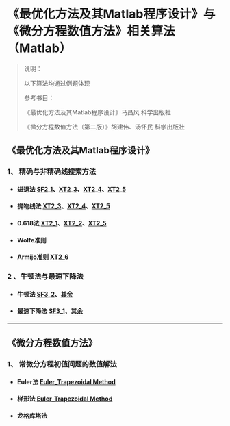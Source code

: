 # 《最优化方法及其Matlab程序设计》与《微分方程数值方法》相关算法（Matlab）
> 说明：
> 
> 以下算法均通过例题体现
> 
> 参考书目：
> 
>《最优化方法及其Matlab程序设计》马昌风 科学出版社 
> 
>《微分方程数值方法（第二版）》胡建伟、汤怀民 科学出版社 

## 《最优化方法及其Matlab程序设计》
### 1、 精确与非精确线搜索方法
- #### 进退法 [SF2_1](./YC/0/SF2_1.m)、[XT2_3](./YC/0/XT2_3.m)、[XT2_4](./YC/0/XT2_4.m)、[XT2_5](./YC/0/XT2_5.m)
- #### 抛物线法 [XT2_3](./YC/0/XT2_3.m)、[XT2_4](./YC/0/XT2_4.m)、[XT2_5](./YC/0/XT2_5.m)
- #### 0.618法 [XT2_1](./YC/0/XT2_1.m)、[XT2_2](./YC/0/XT2_2.m)、[XT2_5](./YC/0/XT2_5.m)
- #### Wolfe准则
- #### Armijo准则 [XT2_6](./YC/0/XT2_6.m)

### 2 、牛顿法与最速下降法
- #### 牛顿法 [SF3_2](./YC/1/SF3_2.m)、[其余](./YC/1/)
- #### 最速下降法 [SF3_1](./YC/1/SF3_1.m)、[其余](./YC/1/)
  
***

## 《微分方程数值方法》
### 1、 常微分方程初值问题的数值解法
- #### Euler法 [Euler_Trapezoidal Method](./WF/Euler_Trapezoidal%20Method.m)
- #### 梯形法 [Euler_Trapezoidal Method](./WF/Euler_Trapezoidal%20Method.m)
- #### 龙格库塔法